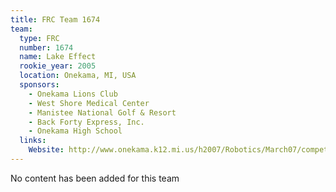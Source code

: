 ```yaml
---
title: FRC Team 1674
team:
  type: FRC
  number: 1674
  name: Lake Effect
  rookie_year: 2005
  location: Onekama, MI, USA
  sponsors:
    - Onekama Lions Club
    - West Shore Medical Center
    - Manistee National Golf & Resort
    - Back Forty Express, Inc.
    - Onekama High School
  links:
    Website: http://www.onekama.k12.mi.us/h2007/Robotics/March07/competition.htm
---
```

No content has been added for this team